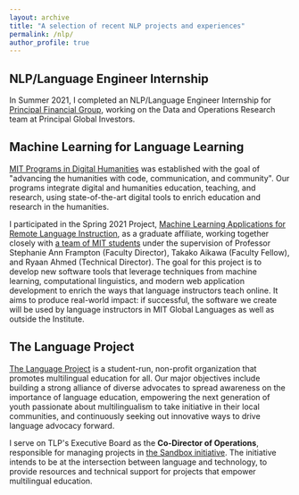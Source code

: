 ```yaml
---
layout: archive
title: "A selection of recent NLP projects and experiences"
permalink: /nlp/
author_profile: true
---
```



NLP/Language Engineer Internship
---

In Summer 2021, I completed an NLP/Language Engineer Internship for [Principal Financial Group](https://www.principal.com), working on the Data and Operations Research team at Principal Global Investors. 


Machine Learning for Language Learning
---

[MIT Programs in Digital Humanities](https://digitalhumanities.mit.edu) was established with the goal of "advancing the humanities with code, communication, and community". Our programs integrate digital and humanities education, teaching, and research, using state-of-the-art digital tools to enrich education and research in the humanities. 

I participated in the Spring 2021 Project, [Machine Learning Applications for Remote Language Instruction](https://langlearn.dhmit.xyz), as a graduate affiliate, working together closely with [a team of MIT students](https://digitalhumanities.mit.edu/project/emerging-technologies-for-language-learning/) under the supervision of Professor Stephanie Ann Frampton (Faculty Director), Takako Aikawa (Faculty Fellow), and Ryaan Ahmed (Technical Director). The goal for this project is to develop new software tools that leverage techniques from machine learning, computational linguistics, and modern web application development to enrich the ways that language instructors teach online. It aims to produce real-world impact: if successful, the software we create will be used by language instructors in MIT Global Languages as well as outside the Institute.


The Language Project
---

[The Language Project](https://www.the-language-project.org/index.html) is a student-run, non-profit organization that promotes multilingual education for all. Our major objectives include building a strong alliance of diverse advocates to spread awareness on the importance of language education, empowering the next generation of youth passionate about multilingualism to take initiative in their local communities, and continuously seeking out innovative ways to drive language advocacy forward.

I serve on TLP's Executive Board as the <b>Co-Director of Operations</b>, responsible for managing projects in [the Sandbox initiative](https://www.the-language-project.org/sandbox.html). The initiative intends to be at the intersection between language and technology, to provide resources and technical support for projects that empower multilingual education.


